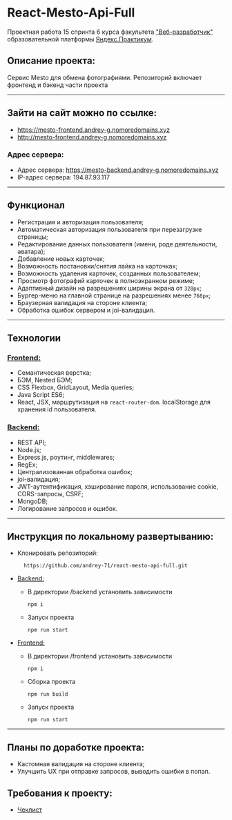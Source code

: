 # React-Mesto-Api-Full
Проектная работа 15 спринта 6 курса факультета ["Веб-разработчик"](https://practicum.yandex.ru/web/?utm_source=yandex&utm_medium=cpc&utm_campaign=Yan_Sch_RF_Webr_Razrab_Des_Intro_460&utm_content=sty_search:s_none:cid_56600998:gid_4359516496:pid_23387311960:aid_9838725511:crid_0:rid_:p_1:pty_premium:mty_syn:mkw_:dty_desktop:cgcid_0:rn_Москва:rid_213&utm_term=разработка%20web&yclid=4769457341696616776) образовательной платформы [Яндекс.Практикум](https://practicum.yandex.ru/).


## Описание проекта:
Сервис Mesto для обмена фотографиями. Репозиторий включает фронтенд и бэкенд части проекта
___


## Зайти на сайт можно по ссылке:
* https://mesto-frontend.andrey-g.nomoredomains.xyz
* http://mesto-frontend.andrey-g.nomoredomains.xyz

### Адрес сервера:
* Адрес сервера: https://mesto-backend.andrey-g.nomoredomains.xyz
* IP-адрес сервера: 194.87.93.117
___


## Функционал
* Регистрация и авторизация пользователя;
* Автоматическая авторизация пользователя при перезагрузке страницы;
* Редактирование данных пользователя (имени, роде деятельности, аватара);
* Добавление новых карточек;
* Возможность постановки/снятия лайка на карточках;
* Возможность удаления карточек, созданных пользователем;
* Просмотр фотографий карточек в полноэкранном режиме;
* Адаптивный дизайн на разрешениях ширины экрана от `320px`;
* Бургер-меню на главной странице на разрешениях менее `768px`;
* Браузерная валидация на стороне клиента;
* Обработка ошибок сервером и joi-валидация.
___

## Технологии

### <ins>Frontend:<ins>
* Семантическая верстка;
* БЭМ, Nested БЭМ;
* CSS Flexbox, GridLayout, Media queries;
* Java Script ES6;
* React, JSX, маршрутизация на `react-router-dom`. localStorage для хранения id пользователя.

### <ins>Backend:<ins>
* REST API;
* Node.js;
* Express.js, роутинг, middlewares;
* RegEx;
* Централизованная обработка ошибок;
* joi-валидация;
* JWT-аутентификация, хэширование пароля, использование cookie, CORS-запросы, CSRF; 
* MongoDB;
* Логирование запросов и ошибок.
___

## Инструкция по локальному развертыванию:
* Клонировать репозиторий:
  ```
    https://github.com/andrey-71/react-mesto-api-full.git
  ```
* <ins>Backend:<ins>
  * В директории /backend установить зависимости 
    ```
    npm i
    ```
  * Запуск проекта
    ```
    npm run start
    ``` 

* <ins>Frontend:<ins>
  * В директории /frontend установить зависимости
    ```
    npm i
    ```
  * Сборка проекта
    ```
    npm run build
    ```
  * Запуск проекта
    ```
    npm run start
    ```   
___

## Планы по доработке проекта:
* Кастомная валидация на стороне клиента;
* Улучшить UX при отправке запросов, выводить ошибки в попап.


## Требования к проекту:
* [Чеклист](https://code.s3.yandex.net/web-developer/checklists-pdf/new-program/checklist-15.pdf)
